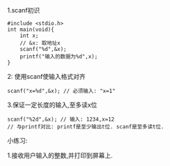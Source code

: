 1.scanf初识

```
#include <stdio.h>
int main(void){
	int x;
	// &x: 取地址x
	scanf("%d",&x);
	printf("输入的数据为%d",x);
}
```

2: 使用scanf使输入格式对齐

```
scanf("x=%d",&x); // 必须输入: "x=1"
```

3.保证一定长度的输入,至多读x位

```
scanf("%2d",&x); // 输入: 1234,x=12
// 与printf对比: printf是至少输出t位. scanf是至多读t位.
```

小练习:

1.接收用户输入的整数,并打印到屏幕上.

